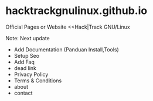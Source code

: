 # hacktrackgnulinux.github.io
Official Pages or Website &lt;&lt;Hack|Track GNU/Linux

Note:
Next update
- Add Documentation (Panduan Install,Tools)
- Setup Seo 
- Add Faq
- dead link 
- Privacy Policy
- Terms & Conditions
- about
- contact
